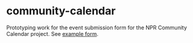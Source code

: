 # community-calendar
Prototyping work for the event submission form for the NPR Community Calendar project. See [example form](akiryk.github.io/community-calendar).
